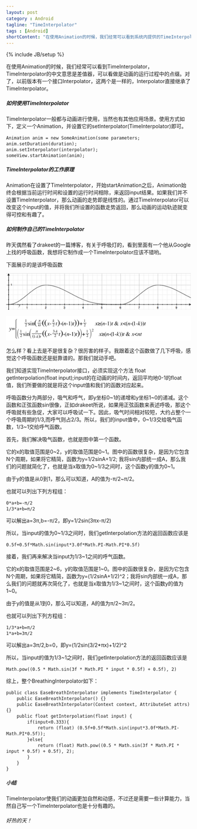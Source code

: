 ```yaml
---
layout: post
category : Android
tagline: "TimeInterpolator"
tags : [Android]
shortContent: "在使用Animation的时候，我们经常可以看到系统内提供的TimeInterpolator，TimeInterpolator的中文意思是差值器，可以看做是动画的运行过程中的点缀。"
---
```

{% include JB/setup %}

在使用Animation的时候，我们经常可以看到TimeInterpolator，TimeInterpolator的中文意思是差值器，可以看做是动画的运行过程中的点缀。对了，以前版本有一个接口Interpolator，这两个是一样的，Interpolator直接继承了TimeInterpolator。

##### 如何使用TimeInterpolator

TimeInterpolator一般都与动画进行使用，当然也有其他应用场景。使用方式如下，定义一个Animation，并设置它的setInterpolator(TimeInterpolator)即可。

	Animation anim = new SomeAnimation(some parameters;
	anim.setDuration(duration);
	anim.setInterpolator(interpolator);
	someView.startAnimation(anim);

##### TimeInterpolator的工作原理

Animation在设置了TimeInterpolator，开始startAnimation之后，Animation始终会根据当前运行时间和设置的运行时间相除，来返回input结果。如果我们并不设置TimeInterpolator，那么动画的走势即是线性的。通过TimeInterpolator可以改变这个input的值，并将我们所设置的函数走势返回，那么动画的运动轨迹就变得可控和有趣了。

##### 如何制作自己的TimeInterpolator

昨天偶然看了drakeet的一篇博客，有关于呼吸灯的，看到里面有一个他从Google上找的呼吸函数，我想将它制作成一个TimeInterpolator应该不错哟。

下面展示的是该呼吸函数

![呼吸函数](https://raw.githubusercontent.com/tracytheron/theron_blog/gh-pages/assets/images/s1.png)

![呼吸函数](https://raw.githubusercontent.com/tracytheron/theron_blog/gh-pages/assets/images/s2.png)


怎么样？看上去是不是很复杂？很厉害的样子。我跟着这个函数做了几下呼吸，感觉这个呼吸函数还是挺靠谱的。那我们就动手吧。

我们知道实现TimeInterpolator接口，必须实现这个方法 float getInterpolation(float input);input的在动画的时间内，返回平均地0-1的float值，我们所要做的就是将这个input值和我们的函数对应起来。

呼吸函数分为两部分，吸气和呼气，即y坐标0~1的递增和y坐标1~0的递减。这个函数和正弦函数sin很像，正如drakeet所说，如果用正弦函数来表述呼吸，那这个呼吸就有些急促，大家可以呼吸试一下。因此，吸气时间相对较短，大约占整个一个呼吸周期的1/3,而呼气则占2/3。所以，我们的input值中，0~1/3交给吸气函数，1/3~1交给呼气函数。

首先，我们解决吸气函数，也就是图中第一个函数。

它的x的取值范围是0~2，y的取值范围是0~1。图中的函数很复杂，是因为它包含N个周期，如果将它精简，函数为y=1/2sinA+1/2; 我将sin内部统一成A，那么我们的问题就简化了，也就是当x取值为0~1/3之间时，这个函数y的值为0~1。

由于y的值是从0到1，那么可以知道，A的值为-π/2~π/2。

也就可以列出下列方程组：

	0*a+b=-π/2
	1/3*a+b=π/2
	
可以解出a=3π,b=-π/2，即y=1/2sin(3πx-π/2)

所以，当input的值为0~1/3之间时，我们getInterpolation方法的返回函数应该是

	0.5f+0.5f*Math.sin(input*3.0f*Math.PI-Math.PI*0.5f)
	
接着，我们再来解决当input为1/3~1之间的呼气函数。

它的x的取值范围是2~6，y的取值范围是1~0。图中的函数很复杂，是因为它包含N个周期，如果将它精简，函数为y=(1/2sinA+1/2)^2；我将sin内部统一成A，那么我们的问题就再次简化了，也就是当x取值为1/3~1之间时，这个函数y的值为1~0。

由于y的值是从1到0，那么可以知道，A的值为π/2~3π/2。

也就可以列出下列方程组：

	1/3*a+b=π/2
	1*a+b=3π/2
	
可以解出a=3π/2,b=0，即y=(1/2sin(3/2*πx)+1/2)^2

所以，当input的值为1/3~1之间时，我们getInterpolation方法的返回函数应该是

	Math.pow((0.5 * Math.sin(3f * Math.PI * input * 0.5f) + 0.5f), 2)
	

综上，整个BreathingInterpolator如下：

	public class EaseBreathInterpolator implements TimeInterpolator {
        public EaseBreathInterpolator() {}
        public EaseBreathInterpolator(Context context, AttributeSet attrs) {}
        public float getInterpolation(float input) {
            if(input<0.333){
                return (float) (0.5f+0.5f*Math.sin(input*3.0f*Math.PI-Math.PI*0.5f));
            }else{
                return (float) Math.pow((0.5 * Math.sin(3f * Math.PI * input * 0.5f) + 0.5f), 2);
            }      
        }
    }


##### 小结

TimeInterpolator使我们的动画更加自然和动感，不过还是需要一些计算能力，当然自己写一个TimeInterpolator也是十分有趣的。

###### 好热的天！


